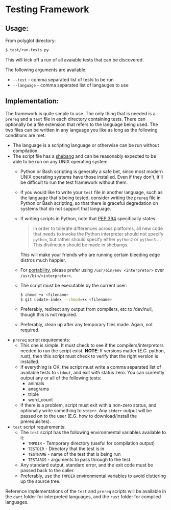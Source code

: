 # Testing Framework

## Usage:

From polyglot directory:

```bash
$ test/run-tests.py
```

This will kick off a run of all avaiable tests that can be discovered.

The following arguments are available:
* `--test` - comma separated list of tests to be run
* `--language` - comma separated list of langauges to use

## Implementation:

The framework is quite simple to use. The only thing that is needed is a
`prereq` and a `test` file in each directory containing tests. There can optionally
be a file extension that refers to the language being used. The two files can
be written in any language you like as long as the following conditions are met:
* The language is a scripting language or otherwise can be run without
  compilation.
* The script file has a [shebang](http://en.wikipedia.org/wiki/Shebang_%28Unix%29)
  and can be reasonably expected to be able to be run on any UNIX operating system
  * Python or Bash scripting is generally a safe bet, since most modern UNIX
    operating systems have those installed. Even if they don't, it'll be
    difficult to run the test framework without them.
  * If you would like to write your `test` file in another language, such as the
    language that's being tested, consider writing the `prereq` file in Python
    or Bash scripting, so that there is graceful degredation on systems that do
    not support that language.
  * If writing scripts in Python, note that [PEP
    394](https://www.python.org/dev/peps/pep-0394/)
    specifically states:
    > In order to tolerate differences across platforms, all new code that needs
    > to invoke the Python interpreter should not specify `python`, but rather
    > should specify either `python2` or `python3` ... This distinction should be
    > made in shebangs.

    This will make your friends who are running certain bleeding edge distros
    much happier.
  * For [portability](http://en.wikipedia.org/wiki/Shebang_%28Unix%29#Portability),
    please prefer using `/usr/bin/env <interpretor>` over
    `/usr/bin/<interpretor>`.
  * The script must be executable by the current user:
    ```bash
    $ chmod +x <filename>
    $ git update-index --chmod=+x <filename>
    ```
  * Preferably, redirect any output from compilers, etc to /dev/null, though
    this is not required.
  * Preferably, clean up after any temporary files made. Again, not required.
* `prereq` script requirements:
  * This one is simple. It must check to see if the compilers/interpretors needed
    to run the script exist. **NOTE**: If versions matter (E.G. python, rust),
    then this script must check to verify that the right version is installed.
  * If everything is OK, the script must write a comma separated list of
    available tests to `stdout`, and exit with status zero. You can currently
    output any or all of the following tests:
    * animals
    * anagrams
    * triple
    * word_count
  * If there is a problem, script must exit with a non-zero status, and
    optionally write something to `stderr`. Any `stderr` output will be passed
    on to the user (E.G. how to download/install the prerequisites).
* `test` script requirements:
  * The `test` script has the following environmental variables available to it:
    * `TMPDIR` - Temporary directory (useful for compilation output)
    * `TESTDIR` - Directory that the test is in
    * `TESTNAME` - name of the test that is being run
    * `TESTARGS` - arguments to pass through to the test.
  * Any standard output, standard error, and the exit code must be passed back
    to the caller.
  * Preferably, use the `TMPDIR` environmental variables to avoid cluttering
    up the source tree.

Reference implementations of the `test` and `prereq` scripts will be available
in the `dart` folder for interpreted languages, and the `rust` folder for
compiled languages.
